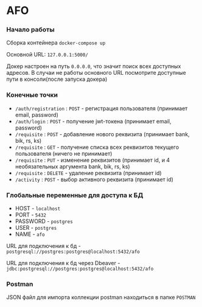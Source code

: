 # AFO

### Начало работы

Сборка контейнера ``` docker-compose up ```

Основной URL: ``` 127.0.0.1:5000/ ```

Докер настроен на путь ``` 0.0.0.0 ```, что значит поиск всех доступных адресов.
В случаи не работы основного URL посмотрите доступные пути в консоли(после запуска докера)

### Конечные точки
- ``` /auth/registration ```  :   ``` POST ```    -  регистрация пользователя (принимает email, password) 
- ``` /auth/login ```         :   ``` POST ```    -  получение jwt-токена (принимает email, password) 
- ``` /requisite ```          :   ``` POST ```    -  добавление нового реквизита (принимает bank, bik, rs, ks)
- ``` /requisite ```          :   ``` GET ```     -  получение списка всех реквизитов текущего пользователя (ничего не принимает)
- ``` /requisite ```          :   ``` PUT ```     -  изменение реквизитов (принимает id, и 4 необязательных аргумента bank, bik, rs, ks)
- ``` /requisite ```          :   ``` DELETE ```  -  удаление реквизита (принимает id)
- ``` /activity ```           :   ``` POST ```    -  выбор активного реквизита (принимает id) 

### Глобальные переменные для доступа к БД
- HOST       -   ``` localhost ```
- PORT       -   ``` 5432 ```
- PASSWORD   -   ``` postgres ```
- USER       -   ``` postgres ```
- NAME       -   ``` afo ```

URL для подключения к бд - ``` postgresql://postgres:postgres@localhost:5432/afo ```

URL для подключения к бд через Dbeaver - ``` jdbc:postgresql://postgres:postgres@localhost:5432/afo ```

### Postman

JSON файл для импорта коллекции postman находиться в папке ```POSTMAN```
